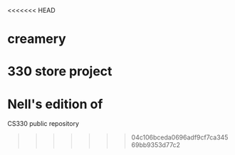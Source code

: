 <<<<<<< HEAD
# creamery
330 store project
=======
# Nell's edition of

CS330 public repository
>>>>>>> 04c106bceda0696adf9cf7ca34569bb9353d77c2

